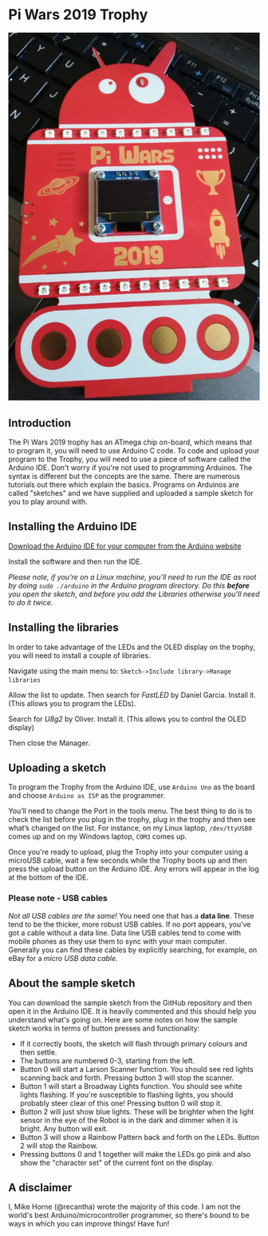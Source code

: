 # Pi Wars 2019 Trophy
![Picture of trophy](badge.jpg "Picture of trophy")

## Introduction
The Pi Wars 2019 trophy has an ATmega chip on-board, which means that to program it, you will need to use Arduino C code.
To code and upload your program to the Trophy, you will need to use a piece of software called the Arduino IDE.
Don't worry if you're not used to programming Arduinos. The syntax is different but the concepts are the same. There
are numerous tutorials out there which explain the basics. Programs on Arduinos are called "sketches" and we have supplied
and uploaded a sample sketch for you to play around with.

## Installing the Arduino IDE
[Download the Arduino IDE for your computer from the Arduino website](https://www.arduino.cc/en/main/software)

Install the software and then run the IDE.

*Please note, if you’re on a Linux machine, you’ll need to run the IDE as root by doing `sudo ./arduino` in the Arduino program directory.*
*Do this **before** you open the sketch, and before you add the Libraries otherwise you’ll need to do it twice.*

## Installing the libraries
In order to take advantage of the LEDs and the OLED display on the trophy, you will need to install a couple of libraries.

Navigate using the main menu to:
`Sketch->Include library->Manage libraries`

Allow the list to update. Then search for *FastLED* by Daniel Garcia.
Install it. (This allows you to program the LEDs).

Search for *U8g2* by Oliver. Install it. (This allows you to control the OLED display)

Then close the Manager.

## Uploading a sketch
To program the Trophy from the Arduino IDE, use `Arduino Uno` as the board and choose `Arduino as ISP` as the programmer.

You’ll need to change the Port in the tools menu. The best thing to do is to check the list before you plug in the trophy, plug in the trophy
and then see what’s changed on the list. For instance, on my Linux laptop, `/dev/ttyUSB0` comes up and on my
Windows laptop, `COM3` comes up.

Once you're ready to upload, plug the Trophy into your computer using a microUSB cable, wait a few seconds while the Trophy boots up and then
press the upload button on the Arduino IDE. Any errors will appear in the log at the bottom of the IDE.

### Please note - USB cables
*Not all USB cables are the same!*
You need one that has a **data line**. These tend to be the thicker, more robust USB cables.
If no port appears, you’ve got a cable without a data line.
Data line USB cables tend to come with mobile phones as they use them to sync with your main computer.
Generally you can find these cables by explicitly searching, for example, on eBay for a *micro USB data cable*.

## About the sample sketch
You can download the sample sketch from the GitHub repository and then open it in the Arduino IDE. It is heavily commented and this
should help you understand what's going on. Here are some notes on how the sample sketch works in terms of button presses and
functionality:
* If it correctly boots, the sketch will flash through primary colours and then settle.
* The buttons are numbered 0-3, starting from the left.
* Button 0 will start a Larson Scanner function. You should see red lights scanning back and forth. Pressing button 3 will
stop the scanner.
* Button 1 will start a Broadway Lights function. You should see white lights flashing. If you're susceptible to flashing lights, you
should probably steer clear of this one! Pressing button 0 will stop it.
* Button 2 will just show blue lights. These will be brighter when the light sensor in the eye of the Robot is in the dark and dimmer when
it is bright. Any button will exit.
* Button 3 will show a Rainbow Pattern back and forth on the LEDs. Button 2 will stop the Rainbow.
* Pressing buttons 0 and 1 together will make the LEDs go pink and also show the "character set" of the current font on the display.

## A disclaimer
I, Mike Horne (@recantha) wrote the majority of this code. I am not the world's best Arduino/microcontroller programmer, so there's bound
to be ways in which you can improve things! Have fun!